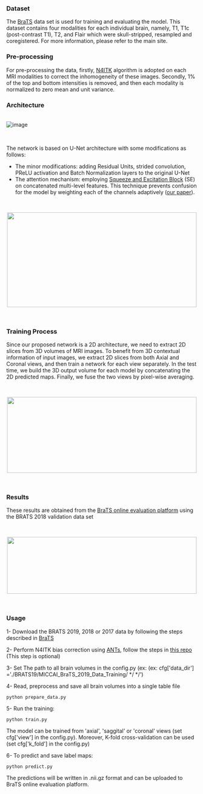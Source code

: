 

### Dataset
The [BraTS](http://www.med.upenn.edu/sbia/brats2018.html) data set is used for training and evaluating the model. This dataset contains four modalities for each individual brain, namely, T1, T1c (post-contrast T1), T2, and Flair which were skull-stripped, resampled and coregistered. For more information, please refer to the main site. 

### Pre-processing
For pre-processing the data, firstly, [N4ITK](https://ieeexplore.ieee.org/abstract/document/5445030) algorithm is adopted on each MRI modalities to correct the inhomogeneity of these images. Secondly, 1% of the top and bottom intensities is removed, and then each modality is normalized to zero mean and unit variance.


### Architecture
\
![image](https://github.com/Mehrdad-Noori/Brain-Tumor-Segmentation/blob/master/doc/model.png)

<br />

The network is based on U-Net architecture with some modifications as follows:
- The minor modifications: adding Residual Units, strided convolution, PReLU activation and Batch Normalization layers to the original U-Net
- The attention mechanism: employing [Squeeze and Excitation Block](https://arxiv.org/abs/1709.01507) (SE) on concatenated multi-level features. This technique prevents confusion for the model by weighting each of the channels adaptively ([our paper](https://ieeexplore.ieee.org/document/8964956)). 

<br />

<p align="center"><img src="https://github.com/Mehrdad-Noori/Brain-Tumor-Segmentation/blob/master/doc/attention.png" width="500" height="250"></p>

<br />

### Training Process
Since our proposed network is a 2D architecture, we need to extract 2D slices from 3D volumes of MRI images. To benefit from 3D contextual information of input images, we extract 2D slices from both Axial and Coronal views, and then train a network for each view separately. In the test time, we build the 3D output volume for each model by concatenating the 2D predicted maps. Finally, we fuse the two views by pixel-wise averaging. 

<br />

<p align="center"><img src="https://github.com/Mehrdad-Noori/Brain-Tumor-Segmentation/blob/master/doc/MultiView.png" width="500" height="200"></p>

<br />

### Results
These results are obtained from the [BraTS online evaluation platform](https://ipp.cbica.upenn.edu/) using the BRATS 2018 validation data set

<br />

<p align="center"><img src="https://github.com/Mehrdad-Noori/Brain-Tumor-Segmentation/blob/master/doc/table.png" width="500" height="150"></p>

<br />

### Usage
1- Download the BRATS 2019, 2018 or 2017 data by following the steps described in [BraTS](https://www.med.upenn.edu/cbica/brats2019/registration.html)

2- Perform N4ITK bias correction using [ANTs](https://github.com/ANTsX/ANTs), follow the steps in [this repo](https://github.com/ellisdg/3DUnetCNN) (This step is optional)

3- Set The path to all brain volumes in the config.py (ex:  (ex:  cfg['data_dir'] ='./BRATS19/MICCAI_BraTS_2019_Data_Training/ */ */')

4- Read, preprocess and save all brain volumes into a single table file
```
python prepare_data.py
```

5- Run the training:
```
python train.py
```
The model can be trained from 'axial', 'saggital' or 'coronal' views (set cfg['view'] in the config.py). Moreover, K-fold cross-validation can be used (set cfg['k_fold'] in the config.py)


6- To predict and save label maps:
```
python predict.py
```
The predictions will be written in .nii.gz format and can be uploaded to BraTS online evaluation platform.

